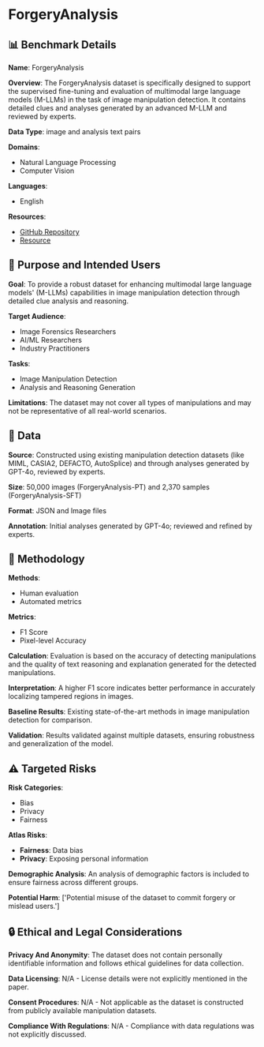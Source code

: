 # ForgeryAnalysis

## 📊 Benchmark Details

**Name**: ForgeryAnalysis

**Overview**: The ForgeryAnalysis dataset is specifically designed to support the supervised fine-tuning and evaluation of multimodal large language models (M-LLMs) in the task of image manipulation detection. It contains detailed clues and analyses generated by an advanced M-LLM and reviewed by experts.

**Data Type**: image and analysis text pairs

**Domains**:
- Natural Language Processing
- Computer Vision

**Languages**:
- English

**Resources**:
- [GitHub Repository](https://github.com/sunzhihao18/ForgerySleuth)
- [Resource](https://arxiv.org/abs/2411.19466)

## 🎯 Purpose and Intended Users

**Goal**: To provide a robust dataset for enhancing multimodal large language models' (M-LLMs) capabilities in image manipulation detection through detailed clue analysis and reasoning.

**Target Audience**:
- Image Forensics Researchers
- AI/ML Researchers
- Industry Practitioners

**Tasks**:
- Image Manipulation Detection
- Analysis and Reasoning Generation

**Limitations**: The dataset may not cover all types of manipulations and may not be representative of all real-world scenarios.

## 💾 Data

**Source**: Constructed using existing manipulation detection datasets (like MIML, CASIA2, DEFACTO, AutoSplice) and through analyses generated by GPT-4o, reviewed by experts.

**Size**: 50,000 images (ForgeryAnalysis-PT) and 2,370 samples (ForgeryAnalysis-SFT)

**Format**: JSON and Image files

**Annotation**: Initial analyses generated by GPT-4o; reviewed and refined by experts.

## 🔬 Methodology

**Methods**:
- Human evaluation
- Automated metrics

**Metrics**:
- F1 Score
- Pixel-level Accuracy

**Calculation**: Evaluation is based on the accuracy of detecting manipulations and the quality of text reasoning and explanation generated for the detected manipulations.

**Interpretation**: A higher F1 score indicates better performance in accurately localizing tampered regions in images.

**Baseline Results**: Existing state-of-the-art methods in image manipulation detection for comparison.

**Validation**: Results validated against multiple datasets, ensuring robustness and generalization of the model.

## ⚠️ Targeted Risks

**Risk Categories**:
- Bias
- Privacy
- Fairness

**Atlas Risks**:
- **Fairness**: Data bias
- **Privacy**: Exposing personal information

**Demographic Analysis**: An analysis of demographic factors is included to ensure fairness across different groups.

**Potential Harm**: ['Potential misuse of the dataset to commit forgery or mislead users.']

## 🔒 Ethical and Legal Considerations

**Privacy And Anonymity**: The dataset does not contain personally identifiable information and follows ethical guidelines for data collection.

**Data Licensing**: N/A - License details were not explicitly mentioned in the paper.

**Consent Procedures**: N/A - Not applicable as the dataset is constructed from publicly available manipulation datasets.

**Compliance With Regulations**: N/A - Compliance with data regulations was not explicitly discussed.
